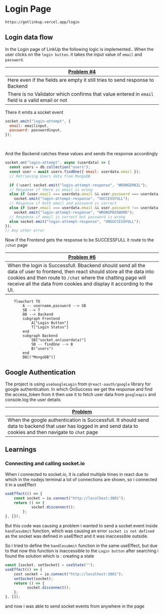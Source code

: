 # Login Page

```bash
https://getlinkup.vercel.app/login
```

## Login data flow

In the Login page of LinkUp the following logic is implemented..
When the user clicks on the `login button`. it takes the input value of `email` and `password`.

| [Problem #4](https://github.com/arpittyagirocks/LinkUp/issues/4)                                 |
| ------------------------------------------------------------------------------------------------ |
| Here even if the fields are empty it still tries to send response to Backend                     |
| There is no Validator which confirms that value entered in `email` field is a valid email or not |

There it emits a socket event

```javascript
socket.emit("login-attempt", {
  email: emailinput,
  password: passwordinput,
});
```

<br/>

And the Backend catches these values and sends the response accordingly

```javascript
socket.on("login-attempt", async (userdata) => {
  const users = db.collection("users");
  const user = await users.findOne({ email: userdata.email });
  // Retrieving Users data from MongoDB

  if (!user) socket.emit("login-attempt-response", "WRONGEMAIL");
  // Response if there is email is wrong
  else if (user.email === userdata.email && user.password === userdata.password)
    socket.emit("login-attempt-response", "SUCCESSFULL");
  // Response if both email and password is correct
  else if (user.email === userdata.email && user.password !== userdata.password)
    socket.emit("login-attempt-response", "WRONGPASSWORD");
  // Response if email is correct but password is wrong
  else socket.emit("login-attempt-response", "UNSUCCESSFULL");
});
// Any other error
```

Now if the Frontend gets the response to be SUCCESSFULL it route to the `/chat` page

| [Problem #6](https://github.com/arpittyagirocks/LinkUp/issues/6)                                                                                                                                                                                                     |
| -------------------------------------------------------------------------------------------------------------------------------------------------------------------------------------------------------------------------------------------------------------------- |
| When the login is Successfull. Bbackend should send all the data of user to frontend, then react should store all the data into cookies and then route to `/chat` where the chatting page will receive all the data from cookies and display it according to the UI. |

```mermaid
    flowchart TD
        A -- username,password --> SB
        SB --> T
        DB --> Backend
        subgraph Frontend
            A["Login Button"]
            T["Login Status"]
        end
        subgraph Backend
            SB["socket.on(userdata)"]
            SB -- findOne --> B
            B("users")
        end
        DB[("MongoDB")]
```

## Google Authentication

The project is using `useGoogleLogin` from `@react-oauth/google` library for google authentication.
In which OnSuccess we get the response and find the access_token from it
then use it to fetch user data from `googleapis` and console.log the user details

| [Problem](https://github.com/users/arpittyagirocks/projects/3/views/1?pane=issue&itemId=31673954)                                                               |
| --------- |
| When the google authentication is Successfull. It should send data to backend that user has logged in and send data to cookies and then navigate to `chat` page |

## Learnings

### Connecting and calling socket.io
When i connected to socket.io, it is called multiple times in react due to which in the nodejs terminal a lot of connections are shown, so i connected it in a useEffect
```javascript
useEffect(() => {
    const socket = io.connect("http://localhost:3001");
    return () => {  
            socket.disconnect();
        };
}, []);
```
But this code was causing a problem i wanted to send a socket event inside `handlesubmit` function, which was causing an error `socket is not defined` as the socket was defined in useEffect and it was inaccessible outside.

So i tried to define the `handlesubmit` function in the same useEffect, but due to that now this function is inaccessible to the `Login button`
after searching i found the solution which is : creating a state
```javascript
const [socket, setSocket] = useState("");
useEffect(() => {
    cost socket = io.connect("http://localhost:3001");
    setSocket(socket);
    return () => {
          socket.disconnect();
    };
}, []);
```
and now i was able to send socket events from anywhere in the page